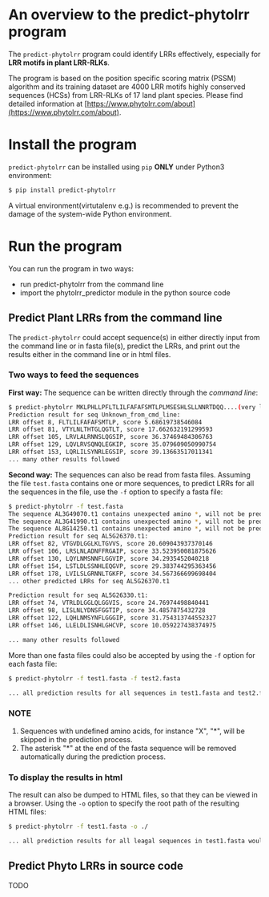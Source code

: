 # An overview to the predict-phytolrr program

The `predict-phytolrr` program could identify LRRs effectively, especially for **LRR motifs in plant LRR-RLKs**.

The program is based on the position specific scoring matrix (PSSM) algorithm and its training dataset are 4000 LRR motifs highly conserved sequences (HCSs) from LRR-RLKs of 17 land plant species. Please find detailed information at [https://www.phytolrr.com/about](https://www.phytolrr.com/about).

# Install the program

`predict-phytolrr` can be installed using `pip` **ONLY** under Python3 environment:

```bash
$ pip install predict-phytolrr
``` 

A virtual environment(virtutalenv e.g.) is recommended to prevent the damage of the system-wide Python environment.

# Run the program

You can run the program in two ways:

* run predict-phytolrr from the command line
* import the phytolrr_predictor module in the python source code

## Predict Plant LRRs from the command line

The `predict-phytolrr` could accept sequence(s) in either directly input from the command line or in fasta file(s), predict the LRRs, and print out the results either in the command line or in html files.

### Two ways to feed the sequences

**First way:** The sequence can be written directly through the *command line*:
```bash
$ predict-phytolrr MKLPHLLPFLTLILFAFAFSMTLPLMSESHLSLLNNRTDQQ....(very long)
Prediction result for seq Unknown_from_cmd_line:
LRR offset 8, FLTLILFAFAFSMTLP, score 5.68619738546084
LRR offset 81, VTYLNLTHTGLQGTLT, score 17.662632191299593
LRR offset 105, LRVLALRNNSLQGSIP, score 36.37469484306763
LRR offset 129, LQVLRVSQNQLEGKIP, score 35.079609050990754
LRR offset 153, LQRLILSYNRLEGSIP, score 39.13663517011341
... many other results followed
```

**Second way:** The sequences can also be read from fasta files. Assuming the file `test.fasta` contains one or more sequences, to predict LRRs for all the sequences in the file, use the `-f` option to specify a fasta file:

```bash
$ predict-phytolrr -f test.fasta
The sequence AL3G49070.t1 contains unexpected amino *, will not be predicted
The sequence AL3G41990.t1 contains unexpected amino *, will not be predicted
The sequence AL8G14250.t1 contains unexpected amino *, will not be predicted
Prediction result for seq AL5G26370.t1:
LRR offset 82, VTGVDLGGLKLTGVVS, score 20.609043937370146
LRR offset 106, LRSLNLADNFFRGAIP, score 33.523950081875626
LRR offset 130, LQYLNMSNNFLGGVIP, score 34.2935452040218
LRR offset 154, LSTLDLSSNHLEQGVP, score 29.383744295363456
LRR offset 178, LVILSLGRNNLTGKFP, score 34.567366699698404
... other predicted LRRs for seq AL5G26370.t1

Prediction result for seq AL5G26330.t1:
LRR offset 74, VTRLDLGGLQLGGVIS, score 24.76974498840441
LRR offset 98, LISLNLYDNSFGGTIP, score 34.4857875432728
LRR offset 122, LQHLNMSYNFLGGGIP, score 31.754313744552327
LRR offset 146, LLELDLISNHLGHCVP, score 10.059227438374975

... many other results followed
```

More than one fasta files could also be accepted by using the `-f` option for each fasta file:

```bash
$ predict-phytolrr -f test1.fasta -f test2.fasta

... all prediction results for all sequences in test1.fasta and test2.fasta
```

### NOTE

1. Sequences with undefined amino acids, for instance "X", "*", will be skipped in the prediction process.
2. The asterisk "*" at the end of the fasta sequence will be removed automatically during the prediction process.

### To display the results in html

The result can also be dumped to HTML files, so that they can be viewed in a browser. Using the `-o` option to specify the root path of the resulting HTML files:

```bash
$ predict-phytolrr -f test1.fasta -o ./

... all prediction results for all leagal sequences in test1.fasta would be dumped to HTML files under the path `./`
```

## Predict Phyto LRRs in source code

TODO